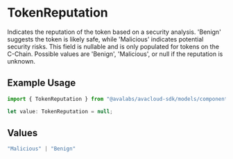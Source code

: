 # TokenReputation

Indicates the reputation of the token based on a security analysis. 'Benign' suggests the token is likely safe, while 'Malicious'  indicates potential security risks. This field is nullable and is only populated for tokens on the C-Chain. Possible values are 'Benign', 'Malicious', or null if the  reputation is unknown.

## Example Usage

```typescript
import { TokenReputation } from "@avalabs/avacloud-sdk/models/components";

let value: TokenReputation = null;
```

## Values

```typescript
"Malicious" | "Benign"
```